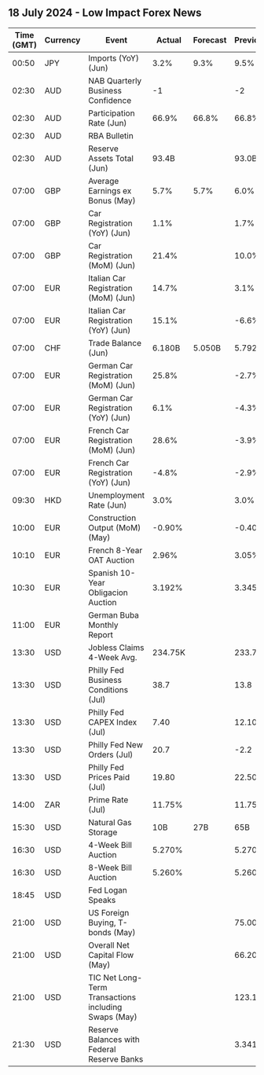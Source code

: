 ## 18 July 2024 - Low Impact Forex News

| Time (GMT) | Currency | Event | Actual | Forecast | Previous |
|------|----------|-------|--------|----------|----------|
| 00:50 | JPY | Imports (YoY) (Jun) | 3.2% | 9.3% | 9.5% |
| 02:30 | AUD | NAB Quarterly Business Confidence | -1 |  | -2 |
| 02:30 | AUD | Participation Rate (Jun) | 66.9% | 66.8% | 66.8% |
| 02:30 | AUD | RBA Bulletin |  |  |  |
| 02:30 | AUD | Reserve Assets Total (Jun) | 93.4B |  | 93.0B |
| 07:00 | GBP | Average Earnings ex Bonus (May) | 5.7% | 5.7% | 6.0% |
| 07:00 | GBP | Car Registration (YoY) (Jun) | 1.1% |  | 1.7% |
| 07:00 | GBP | Car Registration (MoM) (Jun) | 21.4% |  | 10.0% |
| 07:00 | EUR | Italian Car Registration (MoM) (Jun) | 14.7% |  | 3.1% |
| 07:00 | EUR | Italian Car Registration (YoY) (Jun) | 15.1% |  | -6.6% |
| 07:00 | CHF | Trade Balance (Jun) | 6.180B | 5.050B | 5.792B |
| 07:00 | EUR | German Car Registration (MoM) (Jun) | 25.8% |  | -2.7% |
| 07:00 | EUR | German Car Registration (YoY) (Jun) | 6.1% |  | -4.3% |
| 07:00 | EUR | French Car Registration (MoM) (Jun) | 28.6% |  | -3.9% |
| 07:00 | EUR | French Car Registration (YoY) (Jun) | -4.8% |  | -2.9% |
| 09:30 | HKD | Unemployment Rate (Jun) | 3.0% |  | 3.0% |
| 10:00 | EUR | Construction Output (MoM) (May) | -0.90% |  | -0.40% |
| 10:10 | EUR | French 8-Year OAT Auction | 2.96% |  | 3.05% |
| 10:30 | EUR | Spanish 10-Year Obligacion Auction | 3.192% |  | 3.345% |
| 11:00 | EUR | German Buba Monthly Report |  |  |  |
| 13:30 | USD | Jobless Claims 4-Week Avg. | 234.75K |  | 233.75K |
| 13:30 | USD | Philly Fed Business Conditions (Jul) | 38.7 |  | 13.8 |
| 13:30 | USD | Philly Fed CAPEX Index (Jul) | 7.40 |  | 12.10 |
| 13:30 | USD | Philly Fed New Orders (Jul) | 20.7 |  | -2.2 |
| 13:30 | USD | Philly Fed Prices Paid (Jul) | 19.80 |  | 22.50 |
| 14:00 | ZAR | Prime Rate (Jul) | 11.75% |  | 11.75% |
| 15:30 | USD | Natural Gas Storage | 10B | 27B | 65B |
| 16:30 | USD | 4-Week Bill Auction | 5.270% |  | 5.270% |
| 16:30 | USD | 8-Week Bill Auction | 5.260% |  | 5.260% |
| 18:45 | USD | Fed Logan Speaks |  |  |  |
| 21:00 | USD | US Foreign Buying, T-bonds (May) |  |  | 75.00B |
| 21:00 | USD | Overall Net Capital Flow (May) |  |  | 66.20B |
| 21:00 | USD | TIC Net Long-Term Transactions including Swaps (May) |  |  | 123.10B |
| 21:30 | USD | Reserve Balances with Federal Reserve Banks |  |  | 3.341T |
